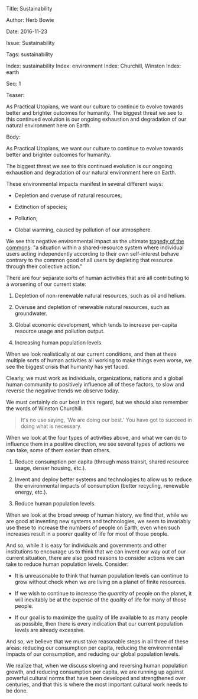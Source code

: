 Title: Sustainability

Author: Herb Bowie

Date: 2016-11-23

Issue: Sustainability

Tags:  sustainability

Index: sustainability
Index: environment
Index: Churchill, Winston
Index: earth

Seq: 1

Teaser:

As Practical Utopians, we want our culture to continue to evolve towards better and brighter outcomes for humanity. The biggest threat we see to this continued evolution is our ongoing exhaustion and degradation of our natural environment here on Earth. 

Body:

As Practical Utopians, we want our culture to continue to evolve towards better and brighter outcomes for humanity. 

The biggest threat we see to this continued evolution is our ongoing exhaustion and degradation of our natural environment here on Earth. 

These environmental impacts manifest in several different ways:

* Depletion and overuse of natural resources;

* Extinction of species;

* Pollution;

* Global warming, caused by pollution of our atmosphere. 

We see this negative environmental impact as the ultimate [tragedy of the commons][totc]: "a situation within a shared-resource system where individual users acting independently according to their own self-interest behave contrary to the common good of all users by depleting that resource through their collective action."

There are four separate sorts of human activities that are all contributing to a worsening of our current state:

1. Depletion of non-renewable natural resources, such as oil and helium. 

2. Overuse and depletion of renewable natural resources, such as groundwater. 

3. Global economic development, which tends to increase per-capita resource usage and pollution output. 

4. Increasing human population levels. 

When we look realistically at our current conditions, and then at these multiple sorts of human activities all working to make things even worse, we see the biggest crisis that humanity has yet faced. 

Clearly, we must work as individuals, organizations, nations and a global human community to positively influence all of these factors, to slow and reverse the negative trends we observe today. 

We must certainly do our best in this regard, but we should also remember the words of Winston Churchill:

> It's no use saying, ‘We are doing our best.’ You have got to succeed in doing what is necessary.

When we look at the four types of activities above, and what we can do to influence them in a positive direction, we see several types of actions we can take, some of them easier than others. 

1. Reduce consumption per capita (through mass transit, shared resource usage, denser housing, etc.).

2. Invent and deploy better systems and technologies to allow us to reduce the environmental impacts of consumption (better recycling, renewable energy, etc.).

3. Reduce human population levels. 

When we look at the broad sweep of human history, we find that, while we are good at inventing new systems and technologies, we seem to invariably use these to increase the numbers of people on Earth, even when such increases result in a poorer quality of life for most of those people. 

And so, while it is easy for individuals and governments and other institutions to encourage us to think that we can invent our way out of our current situation, there are also good reasons to consider actions we can take to reduce human population levels. Consider:

* It is unreasonable to think that human population levels can continue to grow without check when we are living on a planet of finite resources.

* If we wish to continue to increase the *quantity* of people on the planet, it will inevitably be at the expense of the *quality* of life for many of those people. 

* If our goal is to maximize the quality of life available to as many people as possible, then there is every indication that our current population levels are already excessive. 
 
And so, we believe that we must take reasonable steps in all three of these areas: reducing our consumption per capita, reducing the environmental impacts of our consumption, and reducing our global population levels. 

We realize that, when we discuss slowing and reversing human population growth, and reducing consumption per capita, we are running up against powerful cultural norms that have been developed and strengthened over centuries, and that this is where the most important cultural work needs to be done. 

[totc]: https://en.wikipedia.org/wiki/Tragedy_of_the_commons
[pg]:	https://en.wikipedia.org/wiki/World_population#/media/File:World_population_v3.svg
[ur]: https://www.practopians.org/images/urban_rural_graph2.jpg
